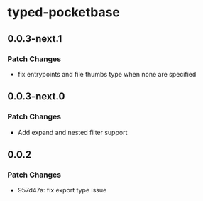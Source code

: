 # typed-pocketbase

## 0.0.3-next.1

### Patch Changes

-   fix entrypoints and file thumbs type when none are specified

## 0.0.3-next.0

### Patch Changes

-   Add expand and nested filter support

## 0.0.2

### Patch Changes

-   957d47a: fix export type issue
